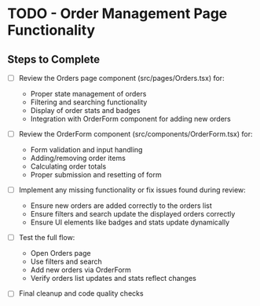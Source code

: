 # TODO - Order Management Page Functionality

## Steps to Complete

- [ ] Review the Orders page component (src/pages/Orders.tsx) for:
  - Proper state management of orders
  - Filtering and searching functionality
  - Display of order stats and badges
  - Integration with OrderForm component for adding new orders

- [ ] Review the OrderForm component (src/components/OrderForm.tsx) for:
  - Form validation and input handling
  - Adding/removing order items
  - Calculating order totals
  - Proper submission and resetting of form

- [ ] Implement any missing functionality or fix issues found during review:
  - Ensure new orders are added correctly to the orders list
  - Ensure filters and search update the displayed orders correctly
  - Ensure UI elements like badges and stats update dynamically

- [ ] Test the full flow:
  - Open Orders page
  - Use filters and search
  - Add new orders via OrderForm
  - Verify orders list updates and stats reflect changes

- [ ] Final cleanup and code quality checks

